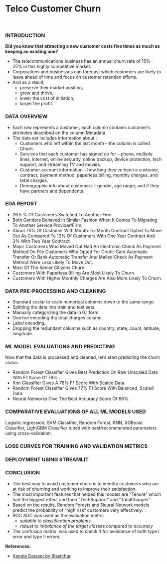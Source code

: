 # Telco Customer Churn
<br>

### INTRODUCTION

**Did you know that attracting a new customer costs five times as much as keeping an existing one?**

- The telecommunications business has an annual churn rate of 15% - 25% in this highly competitive market.
- Corporations and businesses can forecast which customers are likely to leave ahead of time and focus on customer retention efforts.
- And as a result,
  - preserve their market position,
  - grow and thrive,
  - lower the cost of initiation,
  - larger the profit.

### DATA OVERVIEW
- Each row represents a customer, each column contains customer’s attributes described on the column Metadata.
- The data set includes information about :
  - Customers who left within the last month – the column is called Churn.
  - Services that each customer has signed up for – phone, multiple lines, internet, online security, online backup, device protection, tech support, and streaming TV and movies.
  - Customer account information – how long they’ve been a customer, contract, payment method, paperless billing, monthly charges, and total charges.
  - Demographic info about customers – gender, age range, and if they have partners and dependents.

### EDA REPORT
- 26.5 % Of Customers Switched To Another Firm.
- Both Genders Behaved In Similar Fashion When It Comes To Migrating To Another Service Provider/Firm.
- About 75% Of Customer With Month-To-Month Contract Opted To Move Out As Compared To 13% Of Customers With One Year Contract And 3% With Two Year Contract.
- Major Customers Who Moved Out Had An Electronic Check As Payment Method On File Customers Who Opted For Credit-Card Automatic Transfer Or Bank Automatic Transfer And Mailed Check As Payment Method Were Less Likely To Move Out.
- Most Of The Senior Citizens Churn.
- Customers With Paperless Billing Are Most Likely To Churn.
- Customers With Higher Monthly Charges Are Also More Likely To Churn.

### DATA PRE-PROCESSING AND CLEANING
- Standard scalar to scale numerical columns down to the same range.
- Splitting the data into train and test sets.
- Manually categorizing the data in 0,1 form.
- One hot encoding the total charges column.
- Label encoding.
- Dropping the redundant columns such as country, state, count, latitude, longitude.

### ML MODEL EVALUATIONS AND PREDICTING
Now that the data is processed and cleaned, let’s start predicting the churn status.
- Random Forest Classifier Gives Best Prediction On Raw Unscaled Data With F1 Score Of 79% .
- Knn Classifier Gives A 78% F1 Score With Scaled Data.
- Random Forest Classifier Gives 77% F1 Score With Balanced, Scaled Data.
- Neural Networks Give The Best Accuracy Score Of 86% .

### COMPARATIVE EVALUATIONS OF ALL ML MODELS USED
Logistic regression, SVM Classifier, Random Forest, KNN, XGBoost Classifier, LightGBM Classifier tuned with best/recommended parameters using cross-validation.

### LOSS CURVES FOR TRAINING AND VALIDATION METRICS

### DEPLOYMENT USING STREAMLIT

### CONCLUSION
- The best way to avoid customer churn is to identify customers who are at risk of churning and working to improve their satisfaction.
- The most important features that helped this models are ”Tenure” which had the biggest effect and then “TechSupport” and “TotalCharges”
- Based on the results, Random Forests and Neural Network models predict the probability of “high risk” customers very effectively.
- ROC AUC was used as the evaluation metric
  - _suitable to classification problems_
  - _robust to imbalance of the target classes compared to accuracy_
- The confusion matrix  was used to check if for avoidance of both type I error and type II errors.

**References:**
- [Kaggle Dataset by Blastchar](https://www.kaggle.com/datasets/blastchar/telco-customer-churn)
